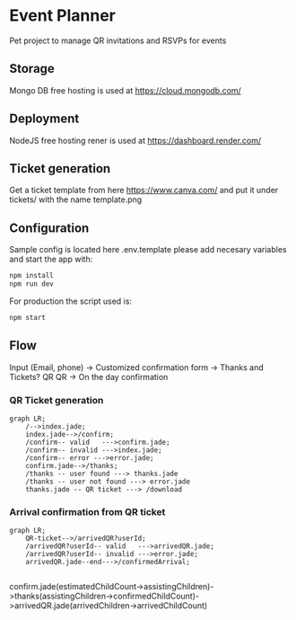 # Event Planner
Pet project to manage QR invitations and RSVPs for events

## Storage
Mongo DB free hosting is used at https://cloud.mongodb.com/

## Deployment
NodeJS free hosting rener is used at https://dashboard.render.com/

## Ticket generation
Get a ticket template from here https://www.canva.com/ and put it under tickets/ with the name template.png

## Configuration
Sample config is located here .env.template please add necesary variables and start the app with:

```sh
npm install
npm run dev
```
For production the script used is:

```sh
npm start
```

## Flow
Input (Email, phone) -> Customized confirmation form -> Thanks and Tickets? QR
QR -> On the day confirmation

### QR Ticket generation 
```mermaid
graph LR;
    /-->index.jade;
    index.jade-->/confirm;
    /confirm-- valid   --->confirm.jade;
    /confirm-- invalid --->index.jade;
    /confirm-- error --->error.jade;
    confirm.jade-->/thanks;
    /thanks -- user found ---> thanks.jade
    /thanks -- user not found ---> error.jade
    thanks.jade -- QR ticket ---> /download
```

### Arrival confirmation from QR ticket 
```mermaid
graph LR;
    QR-ticket-->/arrivedQR?userId;
    /arrivedQR?userId-- valid   --->arrivedQR.jade;
    /arrivedQR?userId-- invalid --->error.jade;
    arrivedQR.jade--end--->/confirmedArrival;
    
```



confirm.jade(estimatedChildCount->assistingChildren)->thanks(assistingChildren->confirmedChildCount)->arrivedQR.jade(arrivedChildren->arrivedChildCount)
